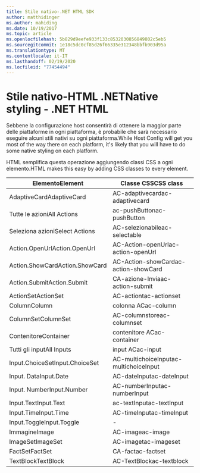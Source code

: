 ```yaml
---
title: Stile nativo-.NET HTML SDK
author: matthidinger
ms.author: mahiding
ms.date: 10/19/2017
ms.topic: article
ms.openlocfilehash: 5b829d9eefe933f133c8532030856849802c5eb5
ms.sourcegitcommit: 1e18c5dc0cf85d26f66335e312348bbfb903d95a
ms.translationtype: MT
ms.contentlocale: it-IT
ms.lasthandoff: 02/19/2020
ms.locfileid: "77454494"
---
```

# <a name="native-styling---net-html"></a><span data-ttu-id="4c85f-102">Stile nativo-HTML .NET</span><span class="sxs-lookup"><span data-stu-id="4c85f-102">Native styling - .NET HTML</span></span>

<span data-ttu-id="4c85f-103">Sebbene la configurazione host consentirà di ottenere la maggior parte delle piattaforme in ogni piattaforma, è probabile che sarà necessario eseguire alcuni stili nativi su ogni piattaforma.</span><span class="sxs-lookup"><span data-stu-id="4c85f-103">While Host Config will get you most of the way there on each platform, it's likely that you will have to do some native styling on each platform.</span></span> 

<span data-ttu-id="4c85f-104">HTML semplifica questa operazione aggiungendo classi CSS a ogni elemento.</span><span class="sxs-lookup"><span data-stu-id="4c85f-104">HTML makes this easy by adding CSS classes to every element.</span></span>

| <span data-ttu-id="4c85f-105">Elemento</span><span class="sxs-lookup"><span data-stu-id="4c85f-105">Element</span></span> | <span data-ttu-id="4c85f-106">Classe CSS</span><span class="sxs-lookup"><span data-stu-id="4c85f-106">CSS class</span></span> |
|---|---|
| <span data-ttu-id="4c85f-107">AdaptiveCard</span><span class="sxs-lookup"><span data-stu-id="4c85f-107">AdaptiveCard</span></span> | <span data-ttu-id="4c85f-108">AC-adaptivecard</span><span class="sxs-lookup"><span data-stu-id="4c85f-108">ac-adaptivecard</span></span> |
| <span data-ttu-id="4c85f-109">Tutte le azioni</span><span class="sxs-lookup"><span data-stu-id="4c85f-109">All Actions</span></span> | <span data-ttu-id="4c85f-110">ac-pushButton</span><span class="sxs-lookup"><span data-stu-id="4c85f-110">ac-pushButton</span></span> | 
| <span data-ttu-id="4c85f-111">Seleziona azioni</span><span class="sxs-lookup"><span data-stu-id="4c85f-111">Select Actions</span></span> | <span data-ttu-id="4c85f-112">AC-selezionabile</span><span class="sxs-lookup"><span data-stu-id="4c85f-112">ac-selectable</span></span> |
| <span data-ttu-id="4c85f-113">Action.OpenUrl</span><span class="sxs-lookup"><span data-stu-id="4c85f-113">Action.OpenUrl</span></span>  | <span data-ttu-id="4c85f-114">AC-Action-openUrl</span><span class="sxs-lookup"><span data-stu-id="4c85f-114">ac-action-openUrl</span></span> |
| <span data-ttu-id="4c85f-115">Action.ShowCard</span><span class="sxs-lookup"><span data-stu-id="4c85f-115">Action.ShowCard</span></span> | <span data-ttu-id="4c85f-116">AC-Action-showCard</span><span class="sxs-lookup"><span data-stu-id="4c85f-116">ac-action-showCard</span></span> |
| <span data-ttu-id="4c85f-117">Action.Submit</span><span class="sxs-lookup"><span data-stu-id="4c85f-117">Action.Submit</span></span>  | <span data-ttu-id="4c85f-118">CA-azione-Invia</span><span class="sxs-lookup"><span data-stu-id="4c85f-118">ac-action-submit</span></span>  |
| <span data-ttu-id="4c85f-119">ActionSet</span><span class="sxs-lookup"><span data-stu-id="4c85f-119">ActionSet</span></span> | <span data-ttu-id="4c85f-120">AC-actiont</span><span class="sxs-lookup"><span data-stu-id="4c85f-120">ac-actionset</span></span> |
| <span data-ttu-id="4c85f-121">Column</span><span class="sxs-lookup"><span data-stu-id="4c85f-121">Column</span></span> | <span data-ttu-id="4c85f-122">colonna AC</span><span class="sxs-lookup"><span data-stu-id="4c85f-122">ac-column</span></span> |
| <span data-ttu-id="4c85f-123">ColumnSet</span><span class="sxs-lookup"><span data-stu-id="4c85f-123">ColumnSet</span></span> | <span data-ttu-id="4c85f-124">AC-columnstore</span><span class="sxs-lookup"><span data-stu-id="4c85f-124">ac-columnset</span></span> |
| <span data-ttu-id="4c85f-125">Contenitore</span><span class="sxs-lookup"><span data-stu-id="4c85f-125">Container</span></span> | <span data-ttu-id="4c85f-126">contenitore AC</span><span class="sxs-lookup"><span data-stu-id="4c85f-126">ac-container</span></span> |
| <span data-ttu-id="4c85f-127">Tutti gli input</span><span class="sxs-lookup"><span data-stu-id="4c85f-127">All Inputs</span></span> | <span data-ttu-id="4c85f-128">input AC</span><span class="sxs-lookup"><span data-stu-id="4c85f-128">ac-input</span></span> |
| <span data-ttu-id="4c85f-129">Input.ChoiceSet</span><span class="sxs-lookup"><span data-stu-id="4c85f-129">Input.ChoiceSet</span></span> | <span data-ttu-id="4c85f-130">AC-multichoiceInput</span><span class="sxs-lookup"><span data-stu-id="4c85f-130">ac-multichoiceInput</span></span>  |
| <span data-ttu-id="4c85f-131">Input. Data</span><span class="sxs-lookup"><span data-stu-id="4c85f-131">Input.Date</span></span> | <span data-ttu-id="4c85f-132">AC-dateInput</span><span class="sxs-lookup"><span data-stu-id="4c85f-132">ac-dateInput</span></span> |
| <span data-ttu-id="4c85f-133">Input. Number</span><span class="sxs-lookup"><span data-stu-id="4c85f-133">Input.Number</span></span> | <span data-ttu-id="4c85f-134">AC-numberInput</span><span class="sxs-lookup"><span data-stu-id="4c85f-134">ac-numberInput</span></span> |
| <span data-ttu-id="4c85f-135">Input.Text</span><span class="sxs-lookup"><span data-stu-id="4c85f-135">Input.Text</span></span> | <span data-ttu-id="4c85f-136">ac-textInput</span><span class="sxs-lookup"><span data-stu-id="4c85f-136">ac-textInput</span></span> |
| <span data-ttu-id="4c85f-137">Input.Time</span><span class="sxs-lookup"><span data-stu-id="4c85f-137">Input.Time</span></span> | <span data-ttu-id="4c85f-138">AC-timeInput</span><span class="sxs-lookup"><span data-stu-id="4c85f-138">ac-timeInput</span></span> |
| <span data-ttu-id="4c85f-139">Input.Toggle</span><span class="sxs-lookup"><span data-stu-id="4c85f-139">Input.Toggle</span></span>| - |
| <span data-ttu-id="4c85f-140">Immagine</span><span class="sxs-lookup"><span data-stu-id="4c85f-140">Image</span></span>  | <span data-ttu-id="4c85f-141">AC-image</span><span class="sxs-lookup"><span data-stu-id="4c85f-141">ac-image</span></span> |
| <span data-ttu-id="4c85f-142">ImageSet</span><span class="sxs-lookup"><span data-stu-id="4c85f-142">ImageSet</span></span>  | <span data-ttu-id="4c85f-143">AC-imaget</span><span class="sxs-lookup"><span data-stu-id="4c85f-143">ac-imageset</span></span> |
| <span data-ttu-id="4c85f-144">FactSet</span><span class="sxs-lookup"><span data-stu-id="4c85f-144">FactSet</span></span> | <span data-ttu-id="4c85f-145">CA-fact</span><span class="sxs-lookup"><span data-stu-id="4c85f-145">ac-factset</span></span> |
| <span data-ttu-id="4c85f-146">TextBlock</span><span class="sxs-lookup"><span data-stu-id="4c85f-146">TextBlock</span></span>  | <span data-ttu-id="4c85f-147">AC-TextBlock</span><span class="sxs-lookup"><span data-stu-id="4c85f-147">ac-textblock</span></span> |